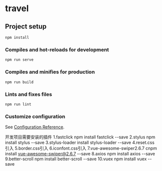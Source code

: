 # travel

## Project setup
```
npm install
```

### Compiles and hot-reloads for development
```
npm run serve
```

### Compiles and minifies for production
```
npm run build
```

### Lints and fixes files
```
npm run lint
```

### Customize configuration
See [Configuration Reference](https://cli.vuejs.org/config/).

开发项目需要安装的插件
1.fastclick npm install fastclick --save
2.stylus npm install stylus --save
3.stylus-loader install stylus-loader --save
4.reset.css引入
5.border.css引入
6.iconfont.css引入
7.vue-awesome-swiper2.6.7 cnpm install vue-awesome-swiper@2.6.7 --save
8.axios npm install axios --save
9.better-scroll npm install better-scroll --save
10.vuex npm install vuex --save